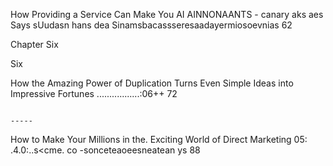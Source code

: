 How Providing a Service Can Make You
   AI AINNONAANTS - canary aks aes Says sUudasn hans dea Sinamsbacassseresaadayermiosoevnias 62

Chapter Six

Six

How the Amazing Power of Duplication
  Turns Even Simple Ideas into Impressive Fortunes .................:06++ 72

```

-----

```
   How to Make Your Millions in the.
    Exciting World of Direct Marketing 05: .4.0:..s<cme. co -sonceteaoeesneatean ys 88